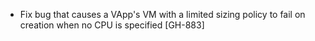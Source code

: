 * Fix bug that causes a VApp's VM with a limited sizing policy to fail on creation when no CPU is specified [GH-883]